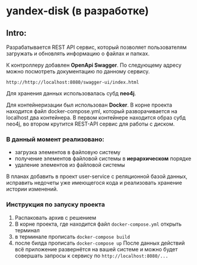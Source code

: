 # yandex-disk (в разработке)
## Intro:
Разрабатывается REST API сервис, который позволяет пользователям загружать и обновлять информацию о файлах и папках.

К контроллеру добавлен **OpenApi Swagger**. По следующему адресу можно посмотреть документацию по данному сервису.
```
http://http://localhost:8080/swagger-ui/index.html
```
Для хранения данных использовалась субд **neo4j**.

Для контейнеризации был использован **Docker**.
В корне проекта находится файл docker-compose.yml,
который разворачивается на localhost два контейнера.
В первом контейнере находится образ субд neo4j,
во втором крутится REST-API сервис для работы с диском.

### В данный момент реализовано:
- загрузка элементов в файловую систему
- получение элементов файловой системы в **иерархическом** порядке
- удаление элементов из файловой системы

В планах добавить в проект user-service с реляционной базой данных, исправить
недочеты уже имеющегося кода и реализовать хранение истории изменений.

### Инструкция по запуску проекта
1. Распаковать архив с решением
2. В корне проекта, где находится файл ```docker-compose.yml``` открыть терминал
3. в терминале прописать ```docker-compose build```
4. после билда прописать ```docker-compose up```
   После данных действий всё приложение развернётся на вашей системе и
можно будет совершать запросы к сервису по ```http://localhost:8080/...```


